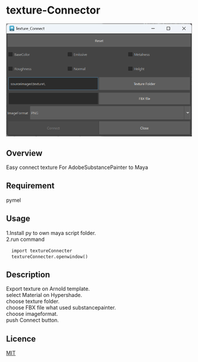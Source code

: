# texture-Connector

![screenshot](images/texconnect_window.png)

## Overview
Easy connect texture For AdobeSubstancePainter to Maya
## Requirement
pymel
## Usage
1.Install py to own maya script folder.  
2.run command  
```
  import textureConnecter
  textureConnecter.openwindow()
```
## Description
Export texture on Arnold template.  
select Material on Hypershade.  
choose texture folder.  
choose FBX file what used substancepainter.  
choose imageformat.  
push Connect button.

## Licence
[MIT](LICENSE)
